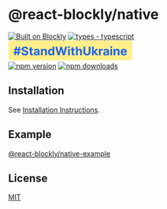 # @react-blockly/native

[![Built on Blockly](https://tinyurl.com/built-on-blockly)](https://github.com/google/blockly)
[![types - typescript](https://img.shields.io/npm/types/badge-maker)](https://www.typescriptlang.org)
[![StandWithUkraine](https://raw.githubusercontent.com/vshymanskyy/StandWithUkraine/main/badges/StandWithUkraine.svg)](https://github.com/vshymanskyy/StandWithUkraine/blob/main/docs/README.md)
<br/>
[![npm version](https://img.shields.io/npm/v/@react-blockly/native.svg)](https://www.npmjs.com/package/@react-blockly/native)
[![npm downloads](https://img.shields.io/npm/dm/@react-blockly/native.svg?style=flat)](https://www.npmjs.com/package/@react-blockly/native)

## Installation

See [Installation Instructions](https://github.com/mobile-blockly/react-blockly/blob/main/docs/native.md).

## Example

[@react-blockly/native-example](https://github.com/mobile-blockly/react-blockly/blob/main/examples/native-example)

## License

[MIT](LICENSE)
